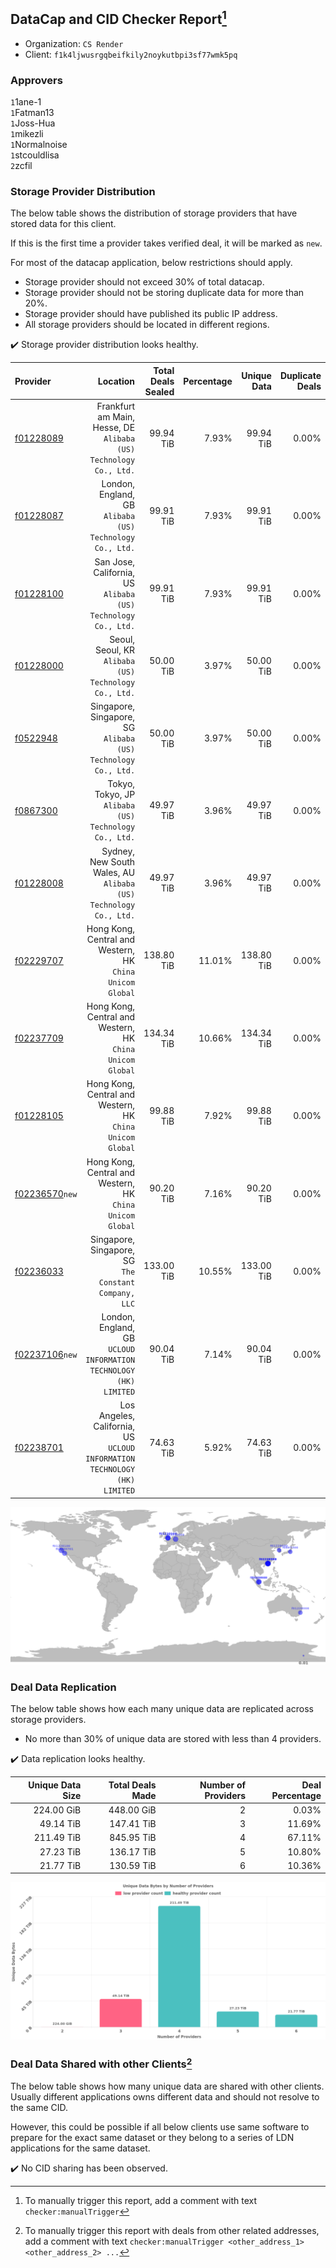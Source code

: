 ## DataCap and CID Checker Report[^1]
 - Organization: `CS Render`
 - Client: `f1k4ljwusrgqbeifkily2noykutbpi3sf77wmk5pq`
### Approvers
`1`1ane-1<br/>`1`Fatman13<br/>`1`Joss-Hua<br/>`1`mikezli<br/>`1`Normalnoise<br/>`1`stcouldlisa<br/>`2`zcfil

### Storage Provider Distribution
The below table shows the distribution of storage providers that have stored data for this client.

If this is the first time a provider takes verified deal, it will be marked as `new`.

For most of the datacap application, below restrictions should apply.
 - Storage provider should not exceed 30% of total datacap.
 - Storage provider should not be storing duplicate data for more than 20%.
 - Storage provider should have published its public IP address.
 - All storage providers should be located in different regions.

✔️ Storage provider distribution looks healthy.

| Provider                                                    |                                                                     Location | Total Deals Sealed | Percentage | Unique Data | Duplicate Deals |
| :---------------------------------------------------------- | ---------------------------------------------------------------------------: | -----------------: | ---------: | ----------: | --------------: |
| [f01228089](https://filfox.info/en/address/f01228089)       |         Frankfurt am Main, Hesse, DE<br/>`Alibaba (US) Technology Co., Ltd.` |          99.94 TiB |      7.93% |   99.94 TiB |           0.00% |
| [f01228087](https://filfox.info/en/address/f01228087)       |                  London, England, GB<br/>`Alibaba (US) Technology Co., Ltd.` |          99.91 TiB |      7.93% |   99.91 TiB |           0.00% |
| [f01228100](https://filfox.info/en/address/f01228100)       |             San Jose, California, US<br/>`Alibaba (US) Technology Co., Ltd.` |          99.91 TiB |      7.93% |   99.91 TiB |           0.00% |
| [f01228000](https://filfox.info/en/address/f01228000)       |                     Seoul, Seoul, KR<br/>`Alibaba (US) Technology Co., Ltd.` |          50.00 TiB |      3.97% |   50.00 TiB |           0.00% |
| [f0522948](https://filfox.info/en/address/f0522948)         |             Singapore, Singapore, SG<br/>`Alibaba (US) Technology Co., Ltd.` |          50.00 TiB |      3.97% |   50.00 TiB |           0.00% |
| [f0867300](https://filfox.info/en/address/f0867300)         |                     Tokyo, Tokyo, JP<br/>`Alibaba (US) Technology Co., Ltd.` |          49.97 TiB |      3.96% |   49.97 TiB |           0.00% |
| [f01228008](https://filfox.info/en/address/f01228008)       |          Sydney, New South Wales, AU<br/>`Alibaba (US) Technology Co., Ltd.` |          49.97 TiB |      3.96% |   49.97 TiB |           0.00% |
| [f02229707](https://filfox.info/en/address/f02229707)       |                 Hong Kong, Central and Western, HK<br/>`China Unicom Global` |         138.80 TiB |     11.01% |  138.80 TiB |           0.00% |
| [f02237709](https://filfox.info/en/address/f02237709)       |                 Hong Kong, Central and Western, HK<br/>`China Unicom Global` |         134.34 TiB |     10.66% |  134.34 TiB |           0.00% |
| [f01228105](https://filfox.info/en/address/f01228105)       |                 Hong Kong, Central and Western, HK<br/>`China Unicom Global` |          99.88 TiB |      7.92% |   99.88 TiB |           0.00% |
| [f02236570](https://filfox.info/en/address/f02236570)`new`  |                 Hong Kong, Central and Western, HK<br/>`China Unicom Global` |          90.20 TiB |      7.16% |   90.20 TiB |           0.00% |
| [f02236033](https://filfox.info/en/address/f02236033)       |                     Singapore, Singapore, SG<br/>`The Constant Company, LLC` |         133.00 TiB |     10.55% |  133.00 TiB |           0.00% |
| [f02237106](https://filfox.info/en/address/f02237106)`new`  |         London, England, GB<br/>`UCLOUD INFORMATION TECHNOLOGY (HK) LIMITED` |          90.04 TiB |      7.14% |   90.04 TiB |           0.00% |
| [f02238701](https://filfox.info/en/address/f02238701)       | Los Angeles, California, US<br/>`UCLOUD INFORMATION TECHNOLOGY (HK) LIMITED` |          74.63 TiB |      5.92% |   74.63 TiB |           0.00% |

<img src="https://raw.githubusercontent.com/data-preservation-programs/filplus-checker-assets/main/filecoin-project/filecoin-plus-large-datasets/issues/1201/1693795249011.png"/>

### Deal Data Replication
The below table shows how each many unique data are replicated across storage providers.

- No more than 30% of unique data are stored with less than 4 providers.

✔️ Data replication looks healthy.

| Unique Data Size | Total Deals Made | Number of Providers | Deal Percentage |
| ---------------: | ---------------: | ------------------: | --------------: |
|       224.00 GiB |       448.00 GiB |                   2 |           0.03% |
|        49.14 TiB |       147.41 TiB |                   3 |          11.69% |
|       211.49 TiB |       845.95 TiB |                   4 |          67.11% |
|        27.23 TiB |       136.17 TiB |                   5 |          10.80% |
|        21.77 TiB |       130.59 TiB |                   6 |          10.36% |

<img src="https://raw.githubusercontent.com/data-preservation-programs/filplus-checker-assets/main/filecoin-project/filecoin-plus-large-datasets/issues/1201/1693795249772.png"/>

### Deal Data Shared with other Clients[^3]
The below table shows how many unique data are shared with other clients.
Usually different applications owns different data and should not resolve to the same CID.

However, this could be possible if all below clients use same software to prepare for the exact same dataset or they belong to a series of LDN applications for the same dataset.

✔️ No CID sharing has been observed.

[^1]: To manually trigger this report, add a comment with text `checker:manualTrigger`

[^2]: Deals from those addresses are combined into this report as they are specified with `checker:manualTrigger`

[^3]: To manually trigger this report with deals from other related addresses, add a comment with text `checker:manualTrigger <other_address_1> <other_address_2> ...`
